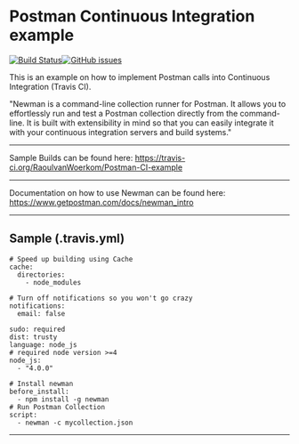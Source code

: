 # Postman Continuous Integration example

<div><a href="https://travis-ci.org/RaoulvanWoerkom/Postman-CI-example"><img alt="Build Status" src="https://api.travis-ci.org/RaoulvanWoerkom/Postman-CI-example.svg?branch=master"></a><a href="https://github.com/RaoulvanWoerkom/Postman-CI-example/issues"><img src="https://img.shields.io/github/issues/RaoulvanWoerkom/Postman-CI-example.svg" alt="GitHub issues"></a></div>


This is an example on how to implement Postman calls into Continuous Integration (Travis CI).

"Newman is a command-line collection runner for Postman. It allows you to effortlessly run and test a Postman collection directly from the command-line. It is built with extensibility in mind so that you can easily integrate it with your continuous integration servers and build systems."

----------------------------------------------------------------------------------------------------------------------------------------

Sample Builds can be found here:
https://travis-ci.org/RaoulvanWoerkom/Postman-CI-example

----------------------------------------------------------------------------------------------------------------------------------------

Documentation on how to use Newman can be found here:
https://www.getpostman.com/docs/newman_intro

----------------------------------------------------------------------------------------------------------------------------------------
## Sample (.travis.yml)
```
# Speed up building using Cache
cache:
  directories:
    - node_modules
   
# Turn off notifications so you won't go crazy 
notifications:
  email: false

sudo: required
dist: trusty
language: node_js
# required node version >=4
node_js:
  - "4.0.0"

# Install newman
before_install:
  - npm install -g newman
# Run Postman Collection
script:
  - newman -c mycollection.json
```
----------------------------------------------------------------------------------------------------------------------------------------

